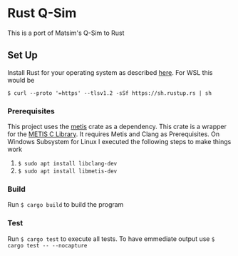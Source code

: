 # Rust Q-Sim

This is a port of Matsim's Q-Sim to Rust

## Set Up

Install Rust for your operating system as described [here](https://www.rust-lang.org/tools/install). For WSL this would
be

```
$ curl --proto '=https' --tlsv1.2 -sSf https://sh.rustup.rs | sh
```

### Prerequisites

This project uses the [metis](https://crates.io/crates/metis) crate as a dependency.
This crate is a wrapper for the [METIS C Library](https://github.com/KarypisLab/METIS).
It requires Metis and Clang as Prerequisites. On Windows Subsystem for Linux I executed the following steps to make
things work

1. `$ sudo apt install libclang-dev`
2. `$ sudo apt install libmetis-dev`

### Build

Run `$ cargo build` to build the program

### Test

Run `$ cargo test` to execute all tests. To have emmediate output use `$ cargo test -- --nocapture`
